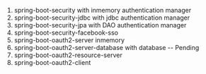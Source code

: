 1) spring-boot-security  with inmemory authentication manager
2) spring-boot-security-jdbc with jdbc authentication manager
3) spring-boot-security-jpa with DAO authentication manager
4) spring-boot-security-facebook-sso 
5) spring-boot-oauth2-server  inmemory
6) spring-boot-oauth2-server-database with database -- Pending
7) spring-boot-oauth2-resource-server
8) spring-boot-oauth2-client